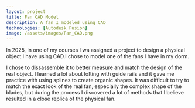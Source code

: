 ```yaml
---
layout: project
title: Fan CAD Model
description: A fan I modeled using CAD
technologies: [Autodesk Fusion]
image: /assets/images/Fan_CAD.png
---
```



In 2025, in one of my courses I wa assigned a project to design a physical object I have using CAD.I chose to model one of the fans I have in my dorm. 

I chose to dissassemble it to better measure and match the design of the real object. I learned a lot about lofting with guide rails and it gave me practice with using splines to create organic shapes. It was difficult to try to match the exact look of the real fan, especially the complex shape of the blades, but during the process I discovered a lot of methods that I believe resulted in a close replica of the physical fan.
